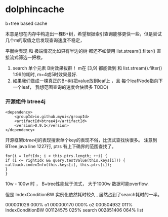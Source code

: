 # dolphincache
b+tree based cache

本意是想在内存中构造出一棵B+树，希望根据索引查询能够更快一些，但是尝试几个m的取值之后发现查询速度不稳定，


平衡树表现 和 极端情况比如只有半边的树 都还不如使用 list.stream().filter() 直接流式筛选一把梭。
1. search 单个元素 B树效果拔群！ m在 [3,9] 都能做到 和 list.stream().filter() 1:99的耗时, m=4或5时效果最好.
2. 如果我们做成一棵真正的B+树(把value放到leaf上 ，且 每个leafNode指向下一个leaf， 我想范围查询的速度会快很多 TODO)


### 开源组件 btree4j
```
<dependency>
    <groupId>io.github.myui</groupId>
    <artifactId>btree4j</artifactId>
    <version>0.9.1</version>
</dependency>
```

开源框架*btree4j*的表现搜索单个key的表现不俗，比流式查找快很多。
注意到BTree.java line 1227行, ptrs 有上下确界的范围查找了。

```
for(i = leftIdx; i < this.ptrs.length; ++i) {
if (i <= rightIdx && query.testValue(this.keys[i])) {
callback.indexInfo(this.keys[i], this.ptrs[i]);
}
}
```

10w - 100w 时 ， B+tree性能优于流式， 大于1000w 数据可能overflow.

但是 IndexConditionBW 实例化依然耗时较久 , 居然占到了search耗时的一半。

000001026  000%  o1
000000170  000%  o2
000504932  011%  IndexConditionBW
001124575  025%  search
002851406  064%  list